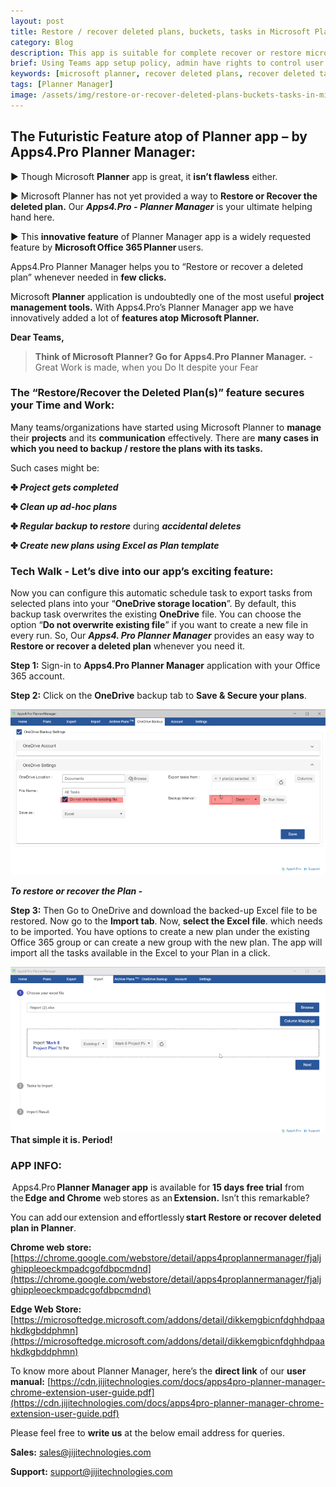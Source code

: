 ```yaml
---
layout: post
title: Restore / recover deleted plans, buckets, tasks in Microsoft Planner
category: Blog
description: This app is suitable for complete recover or restore microsoft planner plans along with deleted plans, bucket, tasks
brief: Using Teams app setup policy, admin have rights to control user pinning setting.
keywords: [microsoft planner, recover deleted plans, recover deleted tasks, backup planner plans tasks, planner backup, restore deleted plans tasks, restore deleted planner, office 365, recover deleted bucket]
tags: [Planner Manager]
image: /assets/img/restore-or-recover-deleted-plans-buckets-tasks-in-microsoft-planner/banner-restore-or-recover.png
---
```

    

**The Futuristic Feature atop of Planner app – by Apps4.Pro Planner Manager:** 
------------------------------------------------------------------------------

   ▶ Though Microsoft **Planner** app is great, it **isn’t flawless**
    either.
    
   ▶ Microsoft Planner has not yet provided a way to **Restore or
    Recover the deleted plan.** Our ***Apps4.Pro - Planner Manager*** is
    your ultimate helping hand here.
    
   ▶ This **innovative feature** of Planner Manager app is a widely
    requested feature by **Microsoft Office 365 Planner** users.

Apps4.Pro Planner Manager helps you to “Restore or recover a deleted
plan” whenever needed in **few clicks.**

Microsoft **Planner** application is undoubtedly one of the most useful
**project management tools.** With Apps4.Pro’s Planner Manager app we
have innovatively added a lot of **features atop Microsoft Planner.**

 **Dear Teams,**
   > **Think of Microsoft Planner? Go for Apps4.Pro Planner Manager.**
            - Great Work is made, when you Do It despite your Fear
    
### **The “Restore/Recover the Deleted Plan(s)” feature secures your Time and Work:**

Many teams/organizations have started using Microsoft Planner to
**manage** their **projects** and its **communication** effectively.
There are **many cases in which you need to backup / restore the plans
with its tasks.**

Such cases might be:

   **✤ *Project gets completed***
   
   
   **✤ *Clean up ad-hoc plans***
   
   
   **✤ *Regular backup to restore*** during ***accidental deletes***
   
   
   **✤ *Create new plans using Excel as Plan template***
   

### **Tech Walk - Let’s dive into our app’s exciting feature:**

Now you can configure this automatic schedule task to export tasks from
selected plans into your “**OneDrive storage location**”. By default,
this backup task overwrites the existing **OneDrive** file. You can
choose the option “**Do not overwrite existing file**” if you want to
create a new file in every run. So, Our ***Apps4. Pro Planner Manager***
provides an easy way to **Restore or recover a deleted plan** whenever
you need it.

**Step 1:** Sign-in to **Apps4.Pro Planner Manager** application with
your Office 365 account.

**Step 2:** Click on the **OneDrive** backup tab to **Save & Secure your
plans**.

![](/assets/img/restore-or-recover-deleted-plans-buckets-tasks-in-microsoft-planner/restore-or-recover-the-plan.png)

***To restore or recover the Plan -***

**Step 3:** Then Go to OneDrive and download the backed-up Excel file to
be restored. Now go to the **Import tab**. Now, **select the Excel
file**. which needs to be imported. You have options to create a new
plan under the existing Office 365 group or can create a new group with
the new plan. The app will import all the tasks available in the Excel
to your Plan in a click.

![](/assets/img/restore-or-recover-deleted-plans-buckets-tasks-in-microsoft-planner/import-export.png)
**That simple it is. Period!**

### **APP INFO:**

 Apps4.Pro **Planner Manager app** is available for **15 days free
trial** from the **Edge and Chrome** web stores as an **Extension.**
Isn’t this remarkable?

You can add our extension and effortlessly **start Restore or recover
deleted plan in Planner**. 

**Chrome web store:**
[https://chrome.google.com/webstore/detail/apps4proplannermanager/fjaljghippleoeckmpadcgofdbpcmdnd](https://chrome.google.com/webstore/detail/apps4proplannermanager/fjaljghippleoeckmpadcgofdbpcmdnd)

**Edge Web Store:**
[https://microsoftedge.microsoft.com/addons/detail/dikkemgbicnfdghhdpaahkdkgbddphmn](https://microsoftedge.microsoft.com/addons/detail/dikkemgbicnfdghhdpaahkdkgbddphmn)

To know more about Planner Manager, here’s the **direct link** of our
**user manual:**
[https://cdn.jijitechnologies.com/docs/apps4pro-planner-manager-chrome-extension-user-guide.pdf](https://cdn.jijitechnologies.com/docs/apps4pro-planner-manager-chrome-extension-user-guide.pdf)

Please feel free to **write us** at the below email address for queries.

**Sales:**
[sales@jijitechnologies.com](mailto:sales@jijitechnologies.com)

**Support:**
[support@jijitechnologies.com](mailto:support@jijitechnologies.com)
